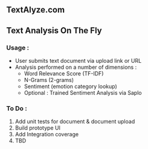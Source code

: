 ## TextAlyze.com
## Text Analysis On The Fly

### Usage :

* User submits text document via upload link or URL
* Analysis performed on a number of dimensions :
  * Word Relevance Score (TF-IDF)
  * N-Grams (2-grams)
  * Sentiment (emotion category lookup)
  * Optional : Trained Sentiment Analysis via Saplo

### To Do :

1. Add unit tests for document & document upload
2. Build prototype UI
3. Add Integration coverage
4. TBD